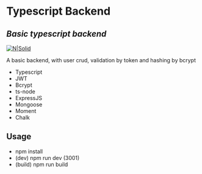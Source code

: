 # Typescript Backend
## _Basic typescript backend_

[![N|Solid](https://cldup.com/dTxpPi9lDf.thumb.png)](https://nodesource.com/products/nsolid)

A basic backend, with user crud, validation by token and hashing by bcrypt

- Typescript
- JWT
- Bcrypt
- ts-node
- ExpressJS
- Mongoose
- Moment
- Chalk

## Usage

- npm install
- (dev) npm run dev (3001)
- (build) npm run build
